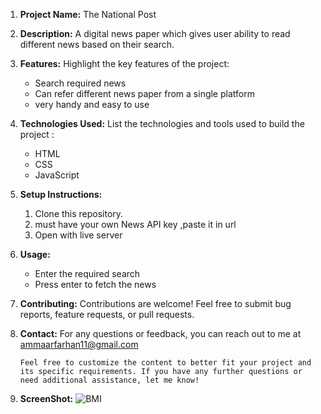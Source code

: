 1. **Project Name:**
   The National Post

2. **Description:**
   A digital news paper which gives user ability to read different news based on their search.
   
4. **Features:**
   Highlight the key features of the project:
   - Search required news 
   - Can refer different news paper from a single platform
   - very handy and easy to use

5. **Technologies Used:**
   List the technologies and tools used to build the project :
   - HTML
   - CSS
   - JavaScript

6. **Setup Instructions:**
   1. Clone this repository.
   2. must have your own News API key ,paste it in url
   3. Open with live server


7. **Usage:**
   - Enter the required search
   - Press enter to fetch the news

8. **Contributing:**
    Contributions are welcome! Feel free to submit bug reports, feature requests, or pull requests.
   


9. **Contact:**
    For any questions or feedback, you can reach out to me at ammaarfarhan11@gmail.com
    ```
    Feel free to customize the content to better fit your project and its specific requirements. If you have any further questions or need additional assistance, let me know!

10. **ScreenShot:**
    ![BMI](bmi.png)
